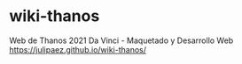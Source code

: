 # wiki-thanos
Web de Thanos
2021 Da Vinci - Maquetado y Desarrollo Web
https://julipaez.github.io/wiki-thanos/
